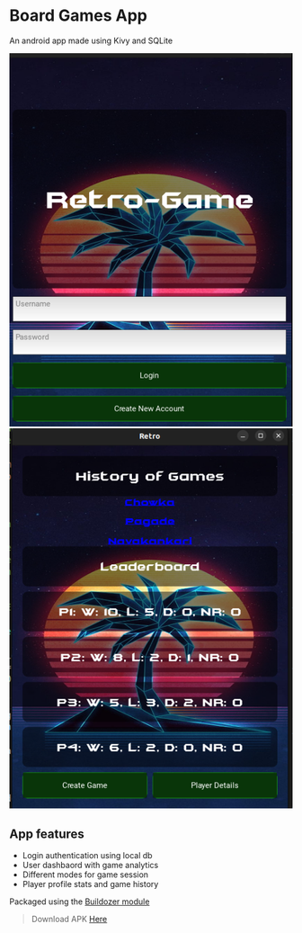 # Board Games App
An android app made using Kivy and SQLite

![image1](https://github.com/thusharkn/Board-Games-App/blob/main/screenshot1)  
![image2](https://github.com/thusharkn/Board-Games-App/blob/main/screenshot2)

## App features
- Login authentication using local db
- User dashbaord with game analytics
- Different modes for game session
- Player profile stats and game history


Packaged using the [Buildozer module](https://buildozer.readthedocs.io/en/latest/)


> Download APK [Here](https://drive.google.com/file/d/1VKOx3hGfA4U375VC4h93dJqGfhs89Evj/view?usp=drive_link)
